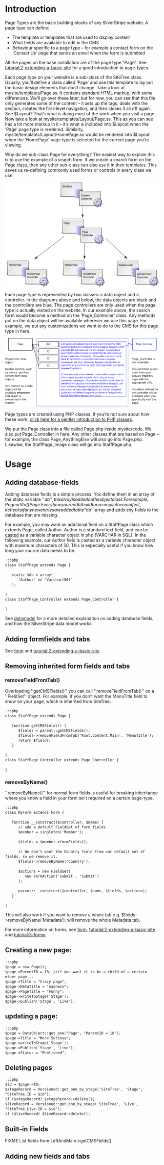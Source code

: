 # Introduction

Page Types are the basic building blocks of any SilverStripe website. A page type can define:

*  The template or templates that are used to display content
*  What fields are available to edit in the CMS
*  Behaviour specific to a page type – for example a contact form on the ‘Contact Us’ page that sends an email
when the form is submitted

All the pages on the base installation are of the page type "Page". See
[tutorial:2-extending-a-basic-site](tutorial/2-extending-a-basic-site) for a good introduction to page-types.

Each page type on your website is a sub-class of the SiteTree class. Usually, you’ll define a class called ‘Page’
and use this template to lay out the basic design elements that don’t change. Take a look at mysite/templates/Page.ss.
It contains standard HTML markup, with some differences. We’ll go over these later, but for now, you can see that this
file only generates some of the content – it sets up the <html> tags, deals with the <head> section, creates the
first-level navigation, and then closes it all off again. See $Layout? That’s what is doing most of the work when you
visit a page. Now take a look at mysite/templates/Layout/Page.ss. This as you can see has a lot more markup in it –
it’s what is included into $Layout when the ‘Page’ page type is rendered. Similarly,
mysite/templates/Layout/HomePage.ss would be rendered into $Layout when the ‘HomePage’ page type is selected for the
current page you’re viewing.

Why do we sub-class Page for everything? The easiest way to explain this is to use the example of a search form. If we
create a search form on the Page class, then any other sub-class can also use it in their templates. This saves us
re-defining commonly used forms or controls in every class we use.

![](images/pagetype-inheritance.png)

Each page type is represented by two classes: a data object and a controller. In the diagrams above and below, the data
objects are black and the controllers are blue. The page controllers are only used when the page type is actually
visited on the website. In our example above, the search form would become a method on the ‘Page_Controller’ class.
Any methods put on the data object will be available wherever we use this page. For example, we put any customizations
we want to do to the CMS for this page type in here.

![](images/controllers-and-dataobjects.png)

Page types are created using PHP classes. If you’re not sure about how these work, [click here for a gentler
introduction to PHP classes](http://www-128.ibm.com/developerworks/opensource/library/os-phpobj/). 

We put the Page class into a file called Page.php inside mysite/code. We also put Page_Controller in here. Any other
classes that are based on Page – for example, the class Page_AnythingElse will also go into Page.php. Likewise, the
StaffPage_Image class will go into StaffPage.php.

# Usage

## Adding database-fields

Adding database fields is a simple process. You define them in an array of the static variable ''$db'', this array is
added on the object class. For example, Page or StaffPage. Every time you run db/build to recompile the manifest, it
checks if any new entries are added to the ''$db'' array and adds any fields to the database that are missing.

For example, you may want an additional field on a StaffPage class which extends Page, called Author. Author is a
standard text field, and can be [casted](objectmodel) as a variable character object in php (VARCHAR in SQL). In the
following example, our Author field is casted as a variable character object with maximum characters of 50. This is
especially useful if you know how long your source data needs to be.

	:::php
	class StaffPage extends Page {
	
	   static $db = array(
	      'Author' => 'Varchar(50)'
	   );
	
	}
	class StaffPage_Controller extends Page_Controller {
	
	}


See [datamodel](datamodel) for a more detailed explanation on adding database fields, and how the SilverStripe data
model works.

## Adding formfields and tabs

See [form](form) and [tutorial:2-extending-a-basic-site](tutorial/2-extending-a-basic-site)

## Removing inherited form fields and tabs

### removeFieldFromTab()

Overloading ''getCMSFields()'' you can call ''removeFieldFromTab()'' on a ''FieldSet'' object. For example, if you don't
want the MenuTitle field to show on your page, which is inherited from SiteTree.

	:::php
	class StaffPage extends Page {
	
	   function getCMSFields() {
	      $fields = parent::getCMSFields();
	      $fields->removeFieldFromTab('Root.Content.Main', 'MenuTitle');
	      return $fields;
	   }
	
	}
	class StaffPage_Controller extends Page_Controller {
	
	}



### removeByName()

''removeByName()'' for normal form fields is useful for breaking inheritance where you know a field in your form isn't
required on a certain page-type.

	:::php
	class MyForm extends Form {
	
	   function __construct($controller, $name) {
	      // add a default FieldSet of form fields
	      $member = singleton('Member');
	
	      $fields = $member->formFields();
	
	      // We don't want the Country field from our default set of fields, so we remove it.
	      $fields->removeByName('Country');
	
	      $actions = new FieldSet(
	         new FormAction('submit', 'Submit')
	      );
	
	      parent::__construct($controller, $name, $fields, $actions);
	   }
	
	}

This will also work if you want to remove a whole tab e.g. $fields->removeByName('Metadata'); will remove the whole
Metadata tab.

For more information on forms, see [form](form), [tutorial:2-extending-a-basic-site](tutorial/2-extending-a-basic-site)
and [tutorial:3-forms](tutorial/3-forms).

## Creating a new page:

	:::php
	$page = new Page();
	$page->ParentID = 18; //if you want it to be a child of a certain other page...
	$page->Title = "Crazy page"; 
	$page->MetaTitle = "madness";
	$page->PageTitle = "Funny"; 
	$page->writeToStage('Stage'); 
	$page->publish('Stage', 'Live');


## updating a page:

	:::php
	$page = DataObject::get_one("Page", "ParentID = 18");
	$page->Title = "More Serious";
	$page->writeToStage('Stage');
	$page->Publish('Stage', 'Live');
	$page->Status = "Published";



## Deleting pages

	:::php
	$id = $page->ID;
	$stageRecord = Versioned::get_one_by_stage('SiteTree', 'Stage', "SiteTree.ID = $id");
	if ($stageRecord) $stageRecord->delete();
	$liveRecord = Versioned::get_one_by_stage('SiteTree', 'Live', "SiteTree_Live.ID = $id");
	if ($liveRecord) $liveRecord->delete();


## Built-in Fields

FIXME List fields from LeftAndMain->getCMSFields()

## Adding new fields and tabs
